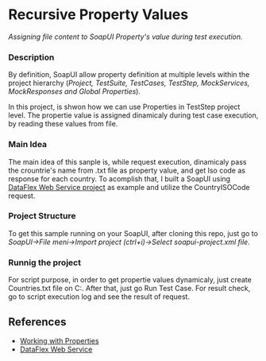 # Recursive Property Values
 _Assigning file content to SoapUI Property's value during test execution._

### **Description**
By definition, SoapUI allow property definition at multiple levels within the project hierarchy (*Project, TestSuite, TestCases, TestStep, MockServices, MockResponses and Global Properties*).

In this project, is shwon how we can use Properties in TestStep project level. The propertie value is assigned dinamicaly during test case execution, by reading these values from file.

### **Main Idea**
The main idea of this sanple is, while request execution, dinamicaly pass the crountrie's name from .txt file as property value, and get Iso code as response for each country. To acomplish that, I built a SoapUI using <a href="http://webservices.oorsprong.org/websamples.countryinfo/CountryInfoService.wso" target="_blank"> DataFlex Web Service project</a> as example and utilize the CountryISOCode request.

### **Project Structure**
To get this sample running on your SoapUI, after cloning this repo, just go to _SoapUI->File meni->Import project (ctrl+i)->Select soapui-project.xml file_.

### **Runnig the project**
For script purpose, in order to get propertie values dynamicaly, just create Countries.txt file on C:. After that, just go Run Test Case. For result check, go to script execution log and see the result of request.

## References
* <a href="https://www.soapui.org/scripting-properties/working-with-properties/" target="_blank"> Working with Properties </a>
* [DataFlex Web Service](http://webservices.oorsprong.org/websamples.countryinfo/CountryInfoService.wso)
